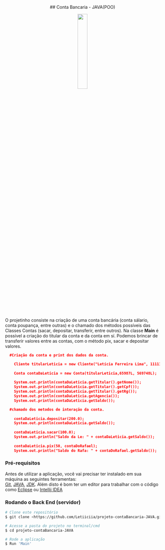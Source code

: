 <p align="center">
## Conta Bancaria - JAVA(POO)
</p>
<p align="center"> 
<img src="https://github.com/Letiiciia/projeto-contaBancaria-JAVA/blob/master/img/download.png" height="25%" width ="25%">
</p>

O projetinho consiste na criação de uma conta bancária (conta sálario, conta poupança, entre outras) e o chamado dos métodos possíveis das Classes Contas (sacar, depositar, transferir, entre outros).
Na classe <b>Main</b> é possível a criação do titular da conta e da conta em sí. Podemos brincar de transferir valores entre as contas, com  o método pix, sacar e depositar valores.
<br>
```json
  #Criação da conta e print dos dados da conta.

    Cliente titularLeticia = new Cliente("Letícia Ferreira Lima", 1111111111L , 3592044L);
        
    Conta contaDaLeticia = new Conta(titularLeticia,65987L, 569748L);
        
    System.out.println(contaDaLeticia.getTitular().getNome());
    System.out.println(contaDaLeticia.getTitular().getCpf());
    System.out.println(contaDaLeticia.getTitular().getRg());
    System.out.println(contaDaLeticia.getAgencia());
    System.out.println(contaDaLeticia.getSaldo());
```

```json
  #chamado dos metodos de interação da conta.
        
    contaDaLeticia.depositar(200.0);
    System.out.println(contaDaLeticia.getSaldo());
        
    contaDaLeticia.sacar(100.0);
    System.out.println("Saldo da Le: " + contaDaLeticia.getSaldo());
            
    contaDaLeticia.pix(50, contaDoRafael);
    System.out.println("Saldo do Rafa: " + contaDoRafael.getSaldo());
```

### Pré-requisitos

Antes de utilizar a aplicação, você vai precisar ter instalado em sua máquina as seguintes ferramentas:<br>
[Git](https://git-scm.com), [JAVA](https://www.java.com/pt-BR/), [JDK](https://www.oracle.com/br/java/technologies/javase-jdk11-downloads.html).
Além disto é bom ter um editor para trabalhar com o código como [Eclipse](https://www.eclipse.org/downloads/) ou [Intellij IDEA](https://www.jetbrains.com/pt-br/idea/download/#section=windows)

### Rodando o Back End (servidor)

```bash
# Clone este repositório
$ git clone <https://github.com/Letiiciia/projeto-contaBancaria-JAVA.git>

# Acesse a pasta do projeto no terminal/cmd
$ cd projeto-contaBancaria-JAVA

# Rode a aplicação
$ Run 'Main'

```
